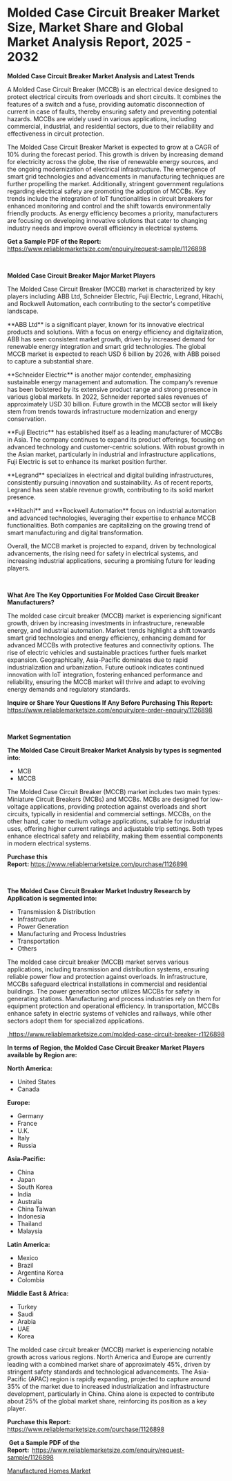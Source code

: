 <p><h1>Molded Case Circuit Breaker Market Size, Market Share and Global Market Analysis Report, 2025 - 2032</h1></p><p><strong>Molded Case Circuit Breaker Market Analysis and Latest Trends</strong></p>
<p><p>A Molded Case Circuit Breaker (MCCB) is an electrical device designed to protect electrical circuits from overloads and short circuits. It combines the features of a switch and a fuse, providing automatic disconnection of current in case of faults, thereby ensuring safety and preventing potential hazards. MCCBs are widely used in various applications, including commercial, industrial, and residential sectors, due to their reliability and effectiveness in circuit protection.</p><p>The Molded Case Circuit Breaker Market is expected to grow at a CAGR of 10% during the forecast period. This growth is driven by increasing demand for electricity across the globe, the rise of renewable energy sources, and the ongoing modernization of electrical infrastructure. The emergence of smart grid technologies and advancements in manufacturing techniques are further propelling the market. Additionally, stringent government regulations regarding electrical safety are promoting the adoption of MCCBs. Key trends include the integration of IoT functionalities in circuit breakers for enhanced monitoring and control and the shift towards environmentally friendly products. As energy efficiency becomes a priority, manufacturers are focusing on developing innovative solutions that cater to changing industry needs and improve overall efficiency in electrical systems.</p></p>
<p><strong>Get a Sample PDF of the Report:&nbsp;</strong> <a href="https://www.reliablemarketsize.com/enquiry/request-sample/1126898?utm_campaign=2996&utm_medium=2&utm_source=Github&utm_content=ia&utm_term=09042025&utm_id=molded-case-circuit-breaker">https://www.reliablemarketsize.com/enquiry/request-sample/1126898</a></p>
<p>&nbsp;</p>
<p><strong>Molded Case Circuit Breaker Major Market Players</strong></p>
<p><p>The Molded Case Circuit Breaker (MCCB) market is characterized by key players including ABB Ltd, Schneider Electric, Fuji Electric, Legrand, Hitachi, and Rockwell Automation, each contributing to the sector's competitive landscape.</p><p>**ABB Ltd** is a significant player, known for its innovative electrical products and solutions. With a focus on energy efficiency and digitalization, ABB has seen consistent market growth, driven by increased demand for renewable energy integration and smart grid technologies. The global MCCB market is expected to reach USD 6 billion by 2026, with ABB poised to capture a substantial share.</p><p>**Schneider Electric** is another major contender, emphasizing sustainable energy management and automation. The company’s revenue has been bolstered by its extensive product range and strong presence in various global markets. In 2022, Schneider reported sales revenues of approximately USD 30 billion. Future growth in the MCCB sector will likely stem from trends towards infrastructure modernization and energy conservation.</p><p>**Fuji Electric** has established itself as a leading manufacturer of MCCBs in Asia. The company continues to expand its product offerings, focusing on advanced technology and customer-centric solutions. With robust growth in the Asian market, particularly in industrial and infrastructure applications, Fuji Electric is set to enhance its market position further.</p><p>**Legrand** specializes in electrical and digital building infrastructures, consistently pursuing innovation and sustainability. As of recent reports, Legrand has seen stable revenue growth, contributing to its solid market presence.</p><p>**Hitachi** and **Rockwell Automation** focus on industrial automation and advanced technologies, leveraging their expertise to enhance MCCB functionalities. Both companies are capitalizing on the growing trend of smart manufacturing and digital transformation.</p><p>Overall, the MCCB market is projected to expand, driven by technological advancements, the rising need for safety in electrical systems, and increasing industrial applications, securing a promising future for leading players.</p></p>
<p>&nbsp;</p>
<p><strong>What Are The Key Opportunities For Molded Case Circuit Breaker Manufacturers?</strong></p>
<p><p>The molded case circuit breaker (MCCB) market is experiencing significant growth, driven by increasing investments in infrastructure, renewable energy, and industrial automation. Market trends highlight a shift towards smart grid technologies and energy efficiency, enhancing demand for advanced MCCBs with protective features and connectivity options. The rise of electric vehicles and sustainable practices further fuels market expansion. Geographically, Asia-Pacific dominates due to rapid industrialization and urbanization. Future outlook indicates continued innovation with IoT integration, fostering enhanced performance and reliability, ensuring the MCCB market will thrive and adapt to evolving energy demands and regulatory standards.</p></p>
<p><strong>Inquire or Share Your Questions If Any Before Purchasing This Report:</strong> <a href="https://www.reliablemarketsize.com/enquiry/pre-order-enquiry/1126898?utm_campaign=2996&utm_medium=2&utm_source=Github&utm_content=ia&utm_term=09042025&utm_id=molded-case-circuit-breaker">https://www.reliablemarketsize.com/enquiry/pre-order-enquiry/1126898</a></p>
<p>&nbsp;</p>
<p><strong>Market Segmentation</strong></p>
<p><strong>The Molded Case Circuit Breaker Market Analysis by types is segmented into:</strong></p>
<p><ul><li>MCB</li><li>MCCB</li></ul></p>
<p><p>The Molded Case Circuit Breaker (MCCB) market includes two main types: Miniature Circuit Breakers (MCBs) and MCCBs. MCBs are designed for low-voltage applications, providing protection against overloads and short circuits, typically in residential and commercial settings. MCCBs, on the other hand, cater to medium voltage applications, suitable for industrial uses, offering higher current ratings and adjustable trip settings. Both types enhance electrical safety and reliability, making them essential components in modern electrical systems.</p></p>
<p><strong>Purchase this Report:&nbsp;</strong><a href="https://www.reliablemarketsize.com/purchase/1126898?utm_campaign=2996&utm_medium=2&utm_source=Github&utm_content=ia&utm_term=09042025&utm_id=molded-case-circuit-breaker">https://www.reliablemarketsize.com/purchase/1126898</a></p>
<p>&nbsp;</p>
<p><strong>The Molded Case Circuit Breaker Market Industry Research by Application is segmented into:</strong></p>
<p><ul><li>Transmission & Distribution</li><li>Infrastructure</li><li>Power Generation</li><li>Manufacturing and Process Industries</li><li>Transportation</li><li>Others</li></ul></p>
<p><p>The molded case circuit breaker (MCCB) market serves various applications, including transmission and distribution systems, ensuring reliable power flow and protection against overloads. In infrastructure, MCCBs safeguard electrical installations in commercial and residential buildings. The power generation sector utilizes MCCBs for safety in generating stations. Manufacturing and process industries rely on them for equipment protection and operational efficiency. In transportation, MCCBs enhance safety in electric systems of vehicles and railways, while other sectors adopt them for specialized applications.</p></p>
<p><a href="https://www.reliablemarketsize.com/molded-case-circuit-breaker-r1126898?utm_campaign=2996&utm_medium=2&utm_source=Github&utm_content=ia&utm_term=09042025&utm_id=molded-case-circuit-breaker">&nbsp;https://www.reliablemarketsize.com/molded-case-circuit-breaker-r1126898</a></p>
<p><strong>In terms of Region, the Molded Case Circuit Breaker Market Players available by Region are:</strong></p>
<p>
    <p> <strong> North America: </strong>
        <ul>
            <li>United States</li>
            <li>Canada</li>
        </ul>
        </p> 
    <p> <strong> Europe: </strong>
        <ul>
            <li>Germany</li>
            <li>France</li>
            <li>U.K.</li>
            <li>Italy</li>
            <li>Russia</li>
        </ul>
        </p> 
    <p> <strong> Asia-Pacific: </strong>
        <ul>
            <li>China</li>
            <li>Japan</li>
            <li>South Korea</li>
            <li>India</li>
            <li>Australia</li>
            <li>China Taiwan</li>
            <li>Indonesia</li>
            <li>Thailand</li>
            <li>Malaysia</li>
        </ul>
        </p> 
    <p> <strong> Latin America: </strong>
        <ul>
            <li>Mexico</li>
            <li>Brazil</li>
            <li>Argentina Korea</li>
            <li>Colombia</li>
        </ul>
        </p> 
    <p> <strong> Middle East & Africa: </strong>
        <ul>
            <li>Turkey</li>
            <li>Saudi</li>
            <li>Arabia</li>
            <li>UAE</li>
            <li>Korea</li>
        </ul>
    </p>
    </p>
<p><p>The molded case circuit breaker (MCCB) market is experiencing notable growth across various regions. North America and Europe are currently leading with a combined market share of approximately 45%, driven by stringent safety standards and technological advancements. The Asia-Pacific (APAC) region is rapidly expanding, projected to capture around 35% of the market due to increased industrialization and infrastructure development, particularly in China. China alone is expected to contribute about 25% of the global market share, reinforcing its position as a key player.</p></p>
<p><strong>Purchase this Report: </strong><a href="https://www.reliablemarketsize.com/purchase/1126898?utm_campaign=2996&utm_medium=2&utm_source=Github&utm_content=ia&utm_term=09042025&utm_id=molded-case-circuit-breaker">https://www.reliablemarketsize.com/purchase/1126898</a></p>
<p>&nbsp;<strong>Get a Sample PDF of the Report:&nbsp;&nbsp;</strong><a href="https://www.reliablemarketsize.com/enquiry/request-sample/1126898?utm_campaign=2996&utm_medium=2&utm_source=Github&utm_content=ia&utm_term=09042025&utm_id=molded-case-circuit-breaker">https://www.reliablemarketsize.com/enquiry/request-sample/1126898</a></p>
<p><strong></strong></p>
<p><p><a href="https://github.com/sleeprudantf/Market-Research-Report-List-1/blob/main/manufactured-homes-market.md?utm_campaign=2996&utm_medium=2&utm_source=Github&utm_content=ia&utm_term=09042025&utm_id=molded-case-circuit-breaker">Manufactured Homes Market</a></p></p>